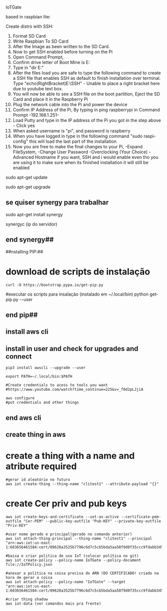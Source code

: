 IoTGate

based in raspbian lite:

Create distro with SSH:

 1. Format SD Card 
 2. Write Raspbian To SD Card 
 3. After the Image as been written to the SD Card. 
 4. Now to get SSH enabled before turning on the Pi 
 5. Open Command Prompt, 
 6. Confirm drive letter of Boot Mine is E: 
 7. Type in "dir E:" 
 8. After the files load you are safe to type the following command to create a SSH file that enables SSH as default to finish installation over terminal.
 Type "echo(RightBracket)E:\SSH" - Unable to place a right bracket here due to youtube text box. 
 9. You will now be able to see a SSH file on the boot partition, Eject the SD Card and place it in the Raspberry Pi 
 10. Plug the network cable into the Pi and power the device 
 11. Confirm IP Address of the Pi, By typing in ping raspberrypi in Command Prompt -192.168.1.251- 
 12. Load Putty and type in the IP address of the Pi you got in the step above - Click yes 
 13. When asked username is "pi", and password is raspberry 
 14. When you have logged in type in the following command "sudo raspi-config" this will load the last part of the installation 
 15. Now you are free to make the final changes to your Pi, 
    -Expand FileSystem, 
    -Change User Password 
    -Overclocking (Your Choice)
    -Advanced Hostname if you want, SSH and i would enable even tho you are using it to make sure when its finished installation it will still be enabled

sudo apt-get update

sudo apt-get upgrade

## se quiser synergy para trabalhar ##

sudo apt-get install synergy

synergyc (ip do servidor)

## end synergy##

##nstalling PIP:##

# download de scripts de instalação
    curl -O https://bootstrap.pypa.io/get-pip.py

#executar os scripts para insalação (instalado em ~/.local/bin)
    python get-pip.py --user

## end pip##

## install aws cli ##

## install in user and check for upgrades and connect 
    pip3 install awscli --upgrade --user

    export PATH=~/.local/bin:$PATH

    #Create credentials to acess te tools you want
    #https://www.youtube.com/watch?time_continue=225&v=_f0d2pLJjiA

    aws configure
    #put credentials and other things

## end aws cli 

## create thing in aws

# create a thing with a name and atribute required
    
    #gerar id aleatório no futuro
    aws iot create-thing --thing-name "clitest1" --attribute-payload "{}"

# create Cer priv and pub keys

    aws iot create-keys-and-certificate --set-as-active --certificate-pem-outfile "Cer-PEM" --public-key-outfile "Pub-KEY" --private-key-outfile "Priv-KEY"

    #usar nome gerado e principal(gerado no comando anterior)
    aws iot attach-thing-principal --thing-name "clitest1" --principal "arn:aws:iot:us-east-1:603656461584:cert/09628a3525b7796c6d7c5cb5bda5aa58f9d0f35ccc9fdabb345e000ff86a351e"

    #baixa e criar politica de uso IoT (colocar política no git)
    aws iot create-policy --policy-name IoTGate --policy-document file://IoTPolicy.json

    #anexar a política na coisa precisa do ARN !DO CERTIFICADO! criado na hora de gerar a coisa
    aws iot attach-policy --policy-name "IoTGate" --target "arn:aws:iot:us-east-1:603656461584:cert/09628a3525b7796c6d7c5cb5bda5aa58f9d0f35ccc9fdabb345e000ff86a351e"

    #criar thing shadow 
    aws iot-data (ver comandos mais pra frente)


## 




